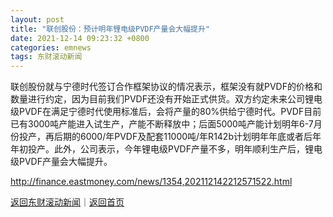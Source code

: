 ```yaml
---
layout: post
title: "联创股份：预计明年锂电级PVDF产量会大幅提升"
date: 2021-12-14 09:23:32 +0800
categories: emnews
tags: 东财滚动新闻
---
```


联创股份就与宁德时代签订合作框架协议的情况表示，框架没有就PVDF的价格和数量进行约定，因为目前我们PVDF还没有开始正式供货。双方约定未来公司锂电级PVDF在满足宁德时代使用标准后，会将产量的80%供给宁德时代。PVDF目前已有3000吨产能进入试生产，产能不断释放中；后面5000吨产能计划明年6-7月份投产，再后期的6000/年PVDF及配套11000吨/年R142b计划明年年底或者后年年初投产。此外，公司表示，今年锂电级PVDF产量不多，明年顺利生产后，锂电级PVDF产量会大幅提升。

<http://finance.eastmoney.com/news/1354,202112142212571522.html>

[返回东财滚动新闻](//finews.withounder.com/emnews/)｜[返回首页](//finews.withounder.com/)